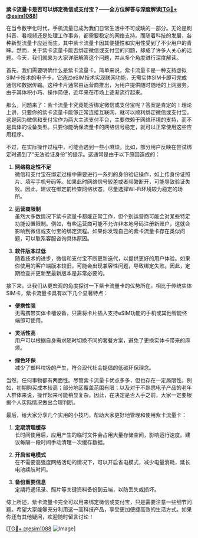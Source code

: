 **紫卡流量卡是否可以绑定微信或支付宝？——全方位解答与深度解读[[TG💪+ @esim1088](https://t.me/s/esim1088)]**

在当今数字化时代，手机流量已成为我们日常生活中不可或缺的一部分。无论是刷抖音、看视频还是处理工作事务，都需要稳定的网络支持。而随着科技的发展，各种新型流量卡应运而生，其中紫卡流量卡因其便捷性和实用性受到了不少用户的青睐。然而，关于紫卡流量卡能否绑定微信或支付宝的问题，却成了许多人关心的话题。今天，我们就来为大家详细解答这个问题，并从多个角度进行深度解读。

首先，我们需要明确什么是紫卡流量卡。简单来说，紫卡流量卡是一种支持虚拟SIM卡技术的电子卡，它通过eSIM技术实现联网功能，无需实体SIM卡即可完成通信和数据传输。这种卡片通常由运营商推出，为用户提供随时随地的上网服务。由于其体积小巧、操作简便，近年来在市场上逐渐流行起来。

那么，问题来了：紫卡流量卡究竟能否绑定微信或支付宝呢？答案是肯定的！理论上讲，只要你的紫卡流量卡能够正常连接互联网，就可以顺利绑定微信或支付宝。这是因为微信和支付宝作为两大主流支付平台，主要依赖于网络环境的支持，而不是具体的设备类型。只要你能确保流量卡的网络信号稳定，就可以正常使用这些应用程序。

不过，在实际操作过程中，可能会遇到一些小麻烦。比如，部分用户反映在尝试绑定时遇到了“无法验证身份”的提示。这通常是由于以下原因造成的：

1. **网络稳定性不足**  
   微信和支付宝在绑定过程中需要进行一系列的身份验证操作，如上传身份证照片、填写手机号码等。如果此时网络信号较差或者频繁断开，可能导致验证失败。因此，建议在绑定前检查网络状态，尽量选择Wi-Fi环境较为稳定的场所。

2. **运营商限制**  
   虽然大多数情况下紫卡流量卡都能正常工作，但个别运营商可能会对某些特定功能设置限制。例如，有些运营商可能不允许非本地号码注册新账户，这就会影响到微信或支付宝的绑定流程。如果你发现自己的紫卡流量卡存在类似问题，可以联系客服咨询具体原因。

3. **软件版本过低**  
   随着技术的进步，微信和支付宝不断更新迭代，以提供更好的用户体验。如果你使用的客户端版本较旧，可能会出现兼容性问题，导致绑定失败。因此，定期检查并更新至最新版本是非常必要的。

接下来，让我们从更宏观的角度探讨一下紫卡流量卡的优势所在。相比于传统实体SIM卡，紫卡流量卡具有以下几个显著特点：

- **便携性强**  
  无需携带实体卡槽设备，只需将卡片插入支持eSIM功能的手机或其他智能终端即可使用。
  
- **灵活性高**  
  用户可以根据自身需求随时切换不同的套餐方案，避免了更换实体卡带来的麻烦。

- **绿色环保**  
  减少了塑料垃圾的产生，符合现代社会提倡的低碳环保理念。

当然，任何事物都有两面性。尽管紫卡流量卡优点多多，但也存在一定局限性。例如，初期购买成本较高；部分地区覆盖范围有限；以及对于不熟悉电子产品的老年人群体来说，操作起来可能稍显复杂。因此，在决定是否入手之前，大家一定要根据个人实际情况做出合理判断。

最后，给大家分享几个实用的小技巧，帮助大家更好地管理和使用紫卡流量卡：

1. **定期清理缓存**  
  长时间使用后，应用产生的临时文件会占用大量存储空间，影响运行速度。建议每隔一段时间手动清理一次缓存数据。

2. **开启省电模式**  
  在不需要高强度网络活动的情况下，可以开启省电模式，减少电量消耗，延长电池续航时间。

3. **备份重要信息**  
  定期将通讯录、照片等关键资料备份到云端，以防丢失或损坏。

综上所述，紫卡流量卡完全可以用来绑定微信或支付宝，只是需要注意一些细节问题。希望大家能够充分利用这一高科技产品，享受更加便捷高效的生活方式。如果你还有其他疑问，欢迎随时留言讨论！

[[TG💪+ @esim1088](https://t.me/s/esim1088) ![Image](https://i.postimg.cc/4NQfJmqS/Snipaste-2025-05-13-00-14-12.png)]